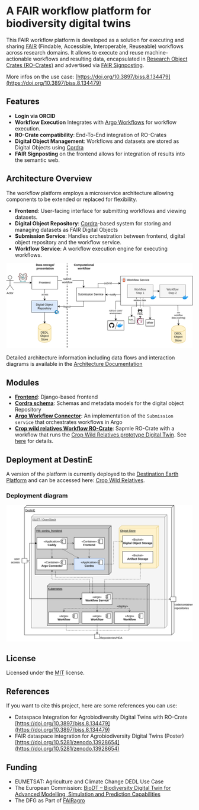# A FAIR workflow platform for biodiversity digital twins

This FAIR workflow platform is developed as a solution
for executing and sharing [FAIR](https://www.go-fair.org/fair-principles/) (Findable, Accessible, Interoperable, Reuseable)
workflows across research domains.
It allows to execute and reuse machine-actionable workflows and resulting data,
encapsulated in [Research Object Crates (RO-Crates)](https://www.researchobject.org/ro-crate/)
and advertised via [FAIR Signposting](https://signposting.org/FAIR/).

More infos on the use case: [https://doi.org/10.3897/biss.8.134479](https://doi.org/10.3897/biss.8.134479)


## Features

- **Login via ORCID**
- **Workflow Execution** Integrates with [Argo Workflows](https://argoproj.github.io/workflows/) for workflow execution.
- **RO-Crate compatibility**: End-To-End integration of RO-Crates
- **Digital Object Management**: Workflows and datasets are stored as Digital Objects using [Cordra](https://www.cordra.org/)
- **FAIR Signposting** on the frontend allows for integration of results into the semantic web.

## Architecture Overview


The workflow platform employs a microservice architecture allowing components to be extended or replaced for flexibility.

- **Frontend**: User-facing interface for submitting workflows and viewing datasets.
- **Digital Object Repository**: [Cordra](https://www.cordra.org/)-based system for storing and managing datasets as FAIR Digital Objects
- **Submission Service**: Handles orchestration between frontend, digital object repository and the workflow service.
- **Workflow Service**: A workflow execution engine for executing workflows.

![Components Diagram](assets/components.png)

Detailed architecture information including data flows and interaction diagrams is available in the [Architecture Documentation](./architecture.md)

## Modules

- [**Frontend**](https://github.com/dnlbauer/FAIR-workflow-platform-frontend): Django-based frontend
- [**Cordra schema**](https://github.com/dnlbauer/FAIR-workflow-platform-cordra-schema): Schemas and metadata models for the digital object Repository
- [**Argo Workflow Connector**](https://github.com/dnlbauer/FAIR-workflow-platform-argo-connector): An implementation of the `Submission service` that orchestrates workflows in Argo
- [**Crop wild relatives Workflow RO-Crate**](https://github.com/dnlbauer/cwr-workflow-ro-crate): Sapmle RO-Crate with a workflow that runs the [Crop Wild Relatives prototype Digital Twin](https://github.com/BioDT/uc-CWR). See [here](https://doi.org/10.3897/rio.10.e125192) for details. 

## Deployment at DestinE

A version of the platform is currently deployed to the [Destination Earth Platform](https://destination-earth.eu/) and can be accessed here: [Crop Wild Relatives](http://217.71.193.143/). 

### Deployment diagram

![Deployment Diagram](assets/deployment.png)

## License

Licensed under the [MIT](./LICENSE) license.

## References

If you want to cite this project, here are some references you can use:

- Dataspace Integration for Agrobiodiversity Digital Twins with RO-Crate [https://doi.org/10.3897/biss.8.134479](https://doi.org/10.3897/biss.8.134479)
- FAIR dataspace integration for Agrobiodiversity Digital Twins (Poster) [https://doi.org/10.5281/zenodo.13928654](https://doi.org/10.5281/zenodo.13928654)

## Funding

- EUMETSAT: Agriculture and Climate Change DEDL Use Case
- The European Commission: [BioDT – Biodiversity Digital Twin for Advanced Modelling, Simulation and Prediction Capabilities](https://biodt.eu/)
- The DFG as Part of [FAIRagro](https://fairagro.net/)
